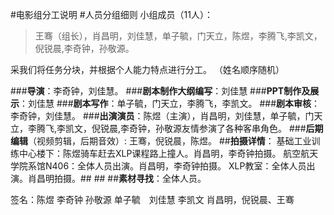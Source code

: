 ﻿#电影组分工说明
#人员分组细则
小组成员（11人）：
>王骞（组长），肖昌明，刘佳慧，单子毓，门天立，陈煜，李腾飞,李凯文，倪锐晨,李奇钟，孙敬源。

采我们将任务分块，并根据个人能力特点进行分工。
（姓名顺序随机）

###**导演**：李奇钟，刘佳慧。
###**剧本制作大纲编写**：刘佳慧
###**PPT制作及展示**：刘佳慧
###**剧本写作**：单子毓，门天立，李腾飞，李凯文。
###**剧本审核**：李奇钟，刘佳慧。
###**出演演员**：陈煜（主演），肖昌明，刘佳慧，单子毓，门天立，李腾飞,李凯文，倪锐晨,李奇钟，孙敬源友情参演了各种客串角色。
###**后期编辑**（视频剪辑，后期音效）: 王骞，倪锐晨，陈煜。
##**拍摄详情**：
基础工业训练中心楼下：陈煜骑车赶去XLP课程路上撞人。肖昌明，李奇钟拍摄。
航空航天学院系馆N406：全体人员出演。肖昌明，李奇钟拍摄。
XLP教室：全体人员出演。肖昌明拍摄。##  ##
##**素材寻找**：全体人员。

签名：陈煜 李奇钟 孙敬源 单子毓　刘佳慧 李凯文 肖昌明，倪锐晨、王骞